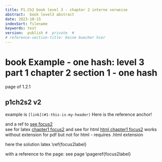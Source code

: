 ```yaml
---
title: P1.Ch2 book level 3 - chapter 2 interne verweise 
abstract:  book level3 abstract
date: 2023-10-15
indexSort: filename
keywords: test
version:  publish #  private  #
# reference-section-title: Keine buecher hier
---
```


# book Example - one hash: level  3  part 1 chapter 2 section 1 - one hash

page of 1.2.1

## p1ch2s2  v2

<!-- [link122](#p1ch2s2) -->
example is `[link](#1-this-is-my-header)`
Here is the reference anchor!

and a ref to [see focus2](#focus2)  
see for latex [chapter1 focus2](/BookExample/01part/01_1_chapter#focus2)
and see for html [html chapter1 focus2](/BookExample/01part/01_1_chapter.html#focus2)
works without extension for pdf
but not for html - requires .html extension

here the solution latex \ref{focus2label} 

with a reference to the page: see page \pageref{focus2label}
